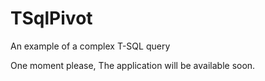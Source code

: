 # TSqlPivot
An example of a complex T-SQL query

One moment please,
The application will be available soon.
